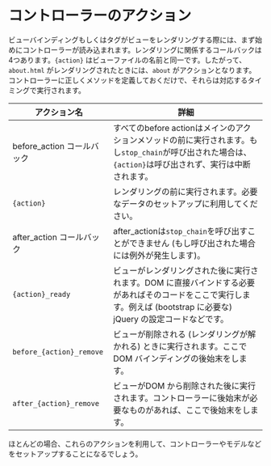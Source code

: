 # コントローラーのアクション

ビューバインディングもしくはタグがビューをレンダリングする際には、まず始めにコントローラーが読み込まれます。レンダリングに関係するコールバックは4つあります。```{action}``` はビューファイルの名前と同一です。したがって、```about.html``` がレンダリングされたときには、```about``` がアクションとなります。コントローラーに正しくメソッドを定義しておくだけで、それらは対応するタイミングで実行されます。

| アクション名            | 詳細 |
|-----------------------|-----------------------------------------------------|
| before_action コールバック | すべてのbefore actionはメインのアクションメソッドの前に実行されます。もし```stop_chain```が呼び出された場合は、```{action}```は呼び出されず、実行は中断されます。|
| ```{action}``` | レンダリングの前に実行されます。必要なデータのセットアップに利用してください。       |
| after_action コールバック | after_actionは```stop_chain```を呼び出すことができません (もし呼び出された場合には例外が発生します)。 |
| ```{action}_ready``` | ビューがレンダリングされた後に実行されます。DOM に直接バインドする必要があればそのコードをここで実行します。例えば (bootstrap に必要な) jQuery の設定コードなどです。 |
| ```before_{action}_remove``` | ビューが削除される (レンダリングが解かれる) ときに実行されます。ここで DOM バインディングの後始末をします。|
| ```after_{action}_remove``` | ビューがDOM から削除された後に実行されます。コントローラーに後始末が必要なものがあれば、ここで後始末をします。|

ほとんどの場合、これらのアクションを利用して、コントローラーやモデルなどをセットアップすることになるでしょう。
